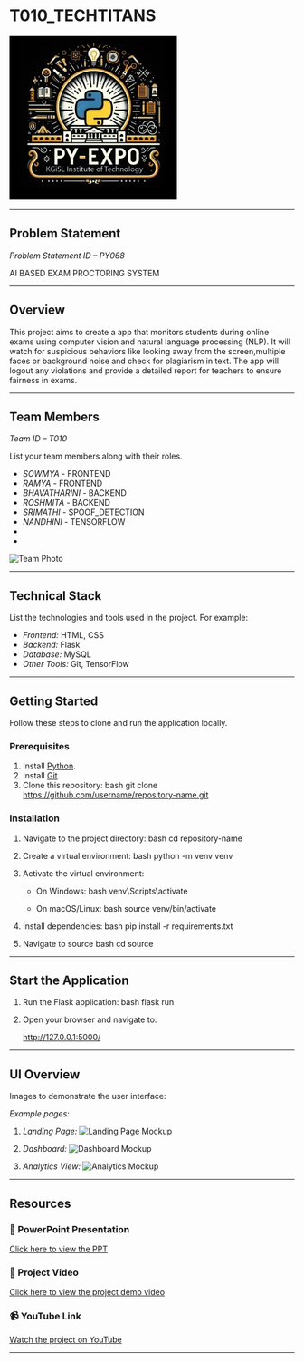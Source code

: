 # T010_TECHTITANS
![PyExpo Logo](media/pyexpo-logo.png)

---

## Problem Statement

*Problem Statement ID – PY068*

AI BASED EXAM PROCTORING SYSTEM

---

## Overview

This project aims to create a app that monitors students during online exams using computer vision and natural language processing (NLP). 
It will watch for suspicious behaviors like looking away from the screen,multiple faces or background noise and check for plagiarism in text. The app will logout any violations and provide a detailed report for teachers to ensure fairness in exams.

---

## Team Members

*Team ID – T010*

List your team members along with their roles.

- *SOWMYA* - FRONTEND
- *RAMYA* - FRONTEND
- *BHAVATHARINI* - BACKEND
- *ROSHMITA* - BACKEND
- *SRIMATHI* - SPOOF_DETECTION
- *NANDHINI* - TENSORFLOW
- 
- 

![Team Photo](media/team-photo.png)

---

## Technical Stack

List the technologies and tools used in the project. For example:

- *Frontend:* HTML, CSS
- *Backend:* Flask
- *Database:*  MySQL
- *Other Tools:*  Git, TensorFlow

---

## Getting Started

Follow these steps to clone and run the application locally.

### Prerequisites

1. Install [Python](https://www.python.org/downloads/).
2. Install [Git](https://git-scm.com/).
3. Clone this repository:
   bash
   git clone https://github.com/username/repository-name.git
   

### Installation

1. Navigate to the project directory:
   bash
   cd repository-name
   
2. Create a virtual environment:
   bash
   python -m venv venv
   
3. Activate the virtual environment:
   - On Windows:
     bash
     venv\Scripts\activate
     
   - On macOS/Linux:
     bash
     source venv/bin/activate
     
4. Install dependencies:
   bash
   pip install -r requirements.txt
   
5. Navigate to source
   bash
   cd source
   

---

## Start the Application

1. Run the Flask application:
   bash
   flask run
   
2. Open your browser and navigate to:
   
   http://127.0.0.1:5000/
   

---

## UI Overview

Images to demonstrate the user interface:

*Example pages:*

1. *Landing Page:*
   ![Landing Page Mockup](media/LoadingPage.png)

2. *Dashboard:*
   ![Dashboard Mockup](media/DashBoard.png)

3. *Analytics View:*
   ![Analytics Mockup](media/Analytics.png)

---

## Resources

### 📄 PowerPoint Presentation
[Click here to view the PPT](https://docs.google.com/presentation/d/1wm4E7OYhwQwrkiAYKdpEEBzRWV4ALLAk/edit?usp=drive_link&ouid=107618306670676857739&rtpof=true&sd=true)

### 🎥 Project Video
[Click here to view the project demo video](insert-drive-link-here)

### 📹 YouTube Link
[Watch the project on YouTube](https://youtu.be/E117db5VsTs?si=auBPpOkru_deTy5G)

---
